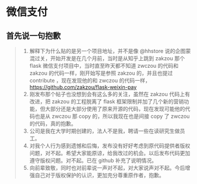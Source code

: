 # 微信支付

## 首先说一句抱歉 
> 1. 解释下为什么贴的是另一个项目地址，并不是像 @hhstore 说的企图蒙混过关，开始开发是在几个月前，当时是从知乎上跳到 zakzou 那个 flask 微信支付项目中，当时直至昨天都不知道 zwczou 的代码和 zakzou 的代码一样，刚开始写是参照 zakzou 的，并且也提过 contribute ，现在发现他的和 zwczou 的代码一样， https://github.com/zakzou/flask-weixin-pay 
> 2. 刚发布那个帖子也没想到会有这么多的关注，虽然在 zakzou 代码上有改进，把 zakzou 的工程脱离了 flask 框架限制并加了几个新的营销功能，但大部分还是大部分使用了原来开源的代码，现在发现可能他的代码也是从 zwczou 那 copy 的，所以我现在也是间接 copy 了 zwczou 的代码，真的抱歉。 
> 3. 公司是我在大学时期创建的，法人不是我，聘请一些在读研究生做员工。 
> 4. 对我个人行为感到遗憾和后悔，发布没有好好考虑到原代码提供者版权问题，对不起。希望大家能原谅，给我改过的机会。以后发布代码更加遵守版权问题。对不起。已在 github 补充了说明情况。 
> 5. 向前辈致敬，同时也对前辈说一声对不起，对大家说声对不起。今后增强自己对于版权保护的认识，更加充分尊重原作者，抱歉。